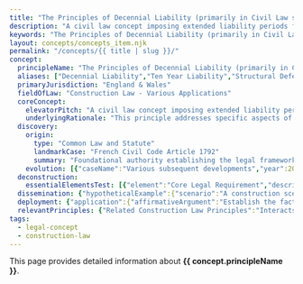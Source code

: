 ```yaml
---
title: "The Principles of Decennial Liability (primarily in Civil Law systems but influential)"
description: "A civil law concept imposing extended liability periods for structural defects, influencing UK warranty periods and professional indemnity requirements."
keywords: "The Principles of Decennial Liability (primarily in Civil Law systems but influential), Decennial Liability, Ten Year Liability, Structural Defects Liability, Long-term Construction Liability, Construction Law - Various Applications, England & Wales, construction law, legal concept"
layout: concepts/concepts_item.njk
permalink: "/concepts/{{ title | slug }}/"
concept:
  principleName: "The Principles of Decennial Liability (primarily in Civil Law systems but influential)"
  aliases: ["Decennial Liability","Ten Year Liability","Structural Defects Liability","Long-term Construction Liability"]
  primaryJurisdiction: "England & Wales"
  fieldOfLaw: "Construction Law - Various Applications"
  coreConcept:
    elevatorPitch: "A civil law concept imposing extended liability periods for structural defects, influencing UK warranty periods and professional indemnity requirements."
    underlyingRationale: "This principle addresses specific aspects of construction law relationships and liabilities, providing structured legal framework for the principles of decennial liability (primarily in civil law systems but influential) issues."
  discovery:
    origin:
      type: "Common Law and Statute"
      landmarkCase: "French Civil Code Article 1792"
      summary: "Foundational authority establishing the legal framework for the principles of decennial liability (primarily in civil law systems but influential) in construction and commercial law contexts."
    evolution: [{"caseName":"Various subsequent developments","year":2000,"contribution":"Continued judicial and legislative refinement of the principle's application and scope in modern construction law."}]
  deconstruction:
    essentialElementsTest: [{"element":"Core Legal Requirement","description":"The fundamental requirement that must be established to successfully apply the principles of decennial liability (primarily in civil law systems but influential) in construction law contexts."},{"element":"Factual Foundation","description":"The specific factual circumstances that must exist to trigger application of this legal principle."},{"element":"Legal Consequence Test","description":"The test for determining when the principle's legal consequences should apply to the particular circumstances."}]
  dissemination: {"hypotheticalExample":{"scenario":"A construction scenario where the principles of decennial liability (primarily in civil law systems but influential) becomes relevant to resolving disputes between contracting parties.","outcome":"Application of the principles of decennial liability (primarily in civil law systems but influential) principles would determine the legal rights and obligations of the parties involved."},"audienceAdaptation":{"forClient":"This principle affects your construction project by governing the principles of decennial liability (primarily in civil law systems but influential) issues. Understanding its application helps manage risk and legal exposure.","forLawyer":"Legal analysis of the principles of decennial liability (primarily in civil law systems but influential) requires careful consideration of precedent, statutory framework, and specific factual matrix of each case."}}
  deployment: {"application":{"affirmativeArgument":"Establish the factual and legal requirements for the principles of decennial liability (primarily in civil law systems but influential) and demonstrate their application to the specific circumstances.","defensiveArgument":"Challenge the applicability of the principles of decennial liability (primarily in civil law systems but influential) by disputing facts, legal interpretation, or availability of alternative legal approaches."},"legalConsequence":"If successfully applied, creates specific legal rights and obligations under the principles of decennial liability (primarily in civil law systems but influential) framework."}
  relevantPrinciples: {"Related Construction Law Principles":"Interacts with other construction law doctrines depending on specific context and application of the principles of decennial liability (primarily in civil law systems but influential)"}
tags: 
  - legal-concept
  - construction-law
---
```


This page provides detailed information about **{{ concept.principleName }}**.
